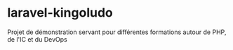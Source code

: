 # laravel-kingoludo

Projet de démonstration servant pour différentes formations autour de PHP, de l'IC et du DevOps
